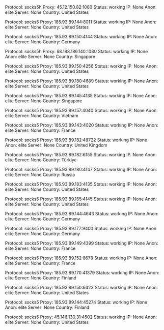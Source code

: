 Protocol: socks5h
Proxy: 45.12.150.82:1080
Status: working
IP: None
Anon: elite
Server: None
Country: United States

Protocol: socks5
Proxy: 185.93.89.144:8011
Status: working
IP: None
Anon: elite
Server: None
Country: United States

Protocol: socks5
Proxy: 185.93.89.150:4144
Status: working
IP: None
Anon: elite
Server: None
Country: Germany

Protocol: socks5h
Proxy: 68.183.186.140:1080
Status: working
IP: None
Anon: elite
Server: None
Country: Singapore

Protocol: socks5
Proxy: 185.93.89.150:4256
Status: working
IP: None
Anon: elite
Server: None
Country: United States

Protocol: socks5
Proxy: 185.93.89.180:4689
Status: working
IP: None
Anon: elite
Server: None
Country: United States

Protocol: socks5
Proxy: 185.93.89.145:4135
Status: working
IP: None
Anon: elite
Server: None
Country: Singapore

Protocol: socks5
Proxy: 185.93.89.157:4040
Status: working
IP: None
Anon: elite
Server: None
Country: Vietnam

Protocol: socks5
Proxy: 185.93.89.143:4020
Status: working
IP: None
Anon: elite
Server: None
Country: France

Protocol: socks5
Proxy: 185.93.89.182:48722
Status: working
IP: None
Anon: elite
Server: None
Country: United Kingdom

Protocol: socks5
Proxy: 185.93.89.182:6155
Status: working
IP: None
Anon: elite
Server: None
Country: Türkiye

Protocol: socks5
Proxy: 185.93.89.180:4147
Status: working
IP: None
Anon: elite
Server: None
Country: Russia

Protocol: socks5
Proxy: 185.93.89.183:4135
Status: working
IP: None
Anon: elite
Server: None
Country: United States

Protocol: socks5
Proxy: 185.93.89.165:4145
Status: working
IP: None
Anon: elite
Server: None
Country: United States

Protocol: socks5
Proxy: 185.93.89.144:4643
Status: working
IP: None
Anon: elite
Server: None
Country: Germany

Protocol: socks5
Proxy: 185.93.89.177:9400
Status: working
IP: None
Anon: elite
Server: None
Country: Germany

Protocol: socks5
Proxy: 185.93.89.149:4399
Status: working
IP: None
Anon: elite
Server: None
Country: France

Protocol: socks5
Proxy: 185.93.89.152:8678
Status: working
IP: None
Anon: elite
Server: None
Country: France

Protocol: socks5
Proxy: 185.93.89.170:41379
Status: working
IP: None
Anon: elite
Server: None
Country: Finland

Protocol: socks5
Proxy: 185.93.89.150:6423
Status: working
IP: None
Anon: elite
Server: None
Country: United States

Protocol: socks5
Proxy: 185.93.89.144:45274
Status: working
IP: None
Anon: elite
Server: None
Country: Finland

Protocol: socks5
Proxy: 45.146.130.31:4502
Status: working
IP: None
Anon: elite
Server: None
Country: United States

